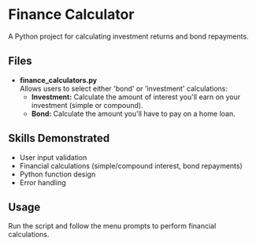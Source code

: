 # Finance Calculator

A Python project for calculating investment returns and bond repayments.

## Files

- **finance_calculators.py**  
  Allows users to select either 'bond' or 'investment' calculations:
  - **Investment:** Calculate the amount of interest you'll earn on your investment (simple or compound).
  - **Bond:** Calculate the amount you'll have to pay on a home loan.

## Skills Demonstrated

- User input validation
- Financial calculations (simple/compound interest, bond repayments)
- Python function design
- Error handling

## Usage

Run the script and follow the menu prompts to perform financial calculations.